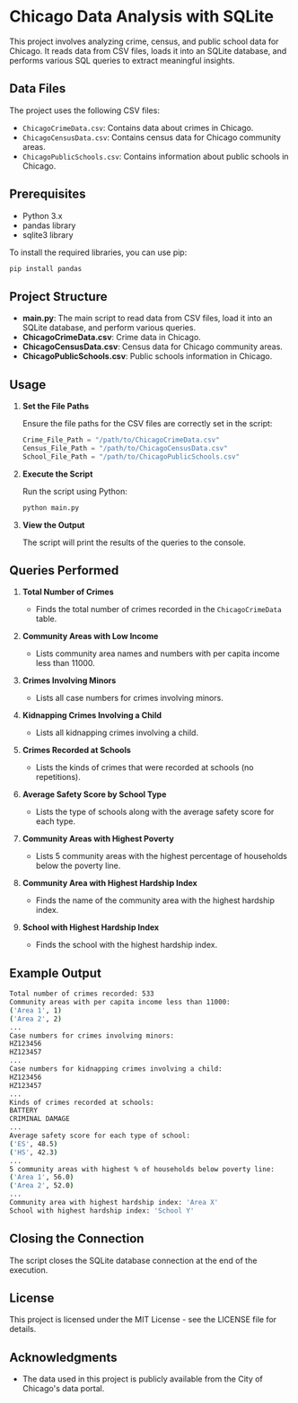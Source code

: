 # Chicago Data Analysis with SQLite

This project involves analyzing crime, census, and public school data for Chicago. It reads data from CSV files, loads it into an SQLite database, and performs various SQL queries to extract meaningful insights.

## Data Files

The project uses the following CSV files:
- `ChicagoCrimeData.csv`: Contains data about crimes in Chicago.
- `ChicagoCensusData.csv`: Contains census data for Chicago community areas.
- `ChicagoPublicSchools.csv`: Contains information about public schools in Chicago.

## Prerequisites

- Python 3.x
- pandas library
- sqlite3 library

To install the required libraries, you can use pip:
```sh
pip install pandas
```

## Project Structure

- **main.py**: The main script to read data from CSV files, load it into an SQLite database, and perform various queries.
- **ChicagoCrimeData.csv**: Crime data in Chicago.
- **ChicagoCensusData.csv**: Census data for Chicago community areas.
- **ChicagoPublicSchools.csv**: Public schools information in Chicago.

## Usage

1. **Set the File Paths**

   Ensure the file paths for the CSV files are correctly set in the script:
   ```python
   Crime_File_Path = "/path/to/ChicagoCrimeData.csv"
   Census_File_Path = "/path/to/ChicagoCensusData.csv"
   School_File_Path = "/path/to/ChicagoPublicSchools.csv"
   ```

2. **Execute the Script**

   Run the script using Python:
   ```sh
   python main.py
   ```

3. **View the Output**

   The script will print the results of the queries to the console.

## Queries Performed

1. **Total Number of Crimes**
   - Finds the total number of crimes recorded in the `ChicagoCrimeData` table.

2. **Community Areas with Low Income**
   - Lists community area names and numbers with per capita income less than 11000.

3. **Crimes Involving Minors**
   - Lists all case numbers for crimes involving minors.

4. **Kidnapping Crimes Involving a Child**
   - Lists all kidnapping crimes involving a child.

5. **Crimes Recorded at Schools**
   - Lists the kinds of crimes that were recorded at schools (no repetitions).

6. **Average Safety Score by School Type**
   - Lists the type of schools along with the average safety score for each type.

7. **Community Areas with Highest Poverty**
   - Lists 5 community areas with the highest percentage of households below the poverty line.

8. **Community Area with Highest Hardship Index**
   - Finds the name of the community area with the highest hardship index.

9. **School with Highest Hardship Index**
   - Finds the school with the highest hardship index.

## Example Output

```sh
Total number of crimes recorded: 533
Community areas with per capita income less than 11000:
('Area 1', 1)
('Area 2', 2)
...
Case numbers for crimes involving minors:
HZ123456
HZ123457
...
Case numbers for kidnapping crimes involving a child:
HZ123456
HZ123457
...
Kinds of crimes recorded at schools:
BATTERY
CRIMINAL DAMAGE
...
Average safety score for each type of school:
('ES', 48.5)
('HS', 42.3)
...
5 community areas with highest % of households below poverty line:
('Area 1', 56.0)
('Area 2', 52.0)
...
Community area with highest hardship index: 'Area X'
School with highest hardship index: 'School Y'
```

## Closing the Connection

The script closes the SQLite database connection at the end of the execution.

## License

This project is licensed under the MIT License - see the LICENSE file for details.

## Acknowledgments

- The data used in this project is publicly available from the City of Chicago's data portal.
